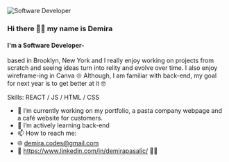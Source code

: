 
![Software Developer](https://media.licdn.com/dms/image/D4E16AQFew-WL3dyrNw/profile-displaybackgroundimage-shrink_350_1400/0/1698250370028?e=1706140800&v=beta&t=l_iee3cQtxxJFJ7ILa8bsboRPBRuWbeAuiEpQpM1DNk)


### Hi there 🤘🏻 my name is Demira
#### I'm a Software Developer- 
based in Brooklyn, New York and I really enjoy working on projects from scratch and seeing ideas turn into relity and evolve over time. 
I also enjoy wireframe-ing in Canva 𑁍 
Although, I am familiar with back-end, my goal for next year is to get better at it 🤓 

Skills: REACT / JS / HTML / CSS 

- 🔭 I’m currently working on my portfolio, a pasta company webpage and a café website for customers. 
- 🌱 I’m actively learning back-end 
- 📫 How to reach me:
- 🌐 demira.codes@gmail.com
- 🔎 https://www.linkedin.com/in/demirapasalic/ 👩‍💻
  



  



